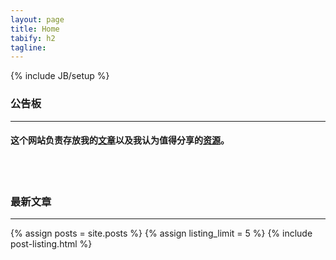 ```yaml
---
layout: page
title: Home
tabify: h2
tagline: 
---
```

{% include JB/setup %}


### 公告板
---
#### 这个网站负责存放我的[文章](archive.html)以及我认为值得分享的[资源](pages/wiki.html)。

<br />



<br />

### 最新文章
---
<!--- ALTERNATIVE TO SHOW POSTS
{% for post in site.posts %}
    <li><span>{{ post.date | date_to_string }}</span>  : <a href="{{ BASE_PATH }}{{ post.url }}">{{ post.title }}</a></li>
  {% endfor %}
-->

{% assign posts = site.posts %}
{% assign listing_limit = 5 %}
{% include post-listing.html %}


